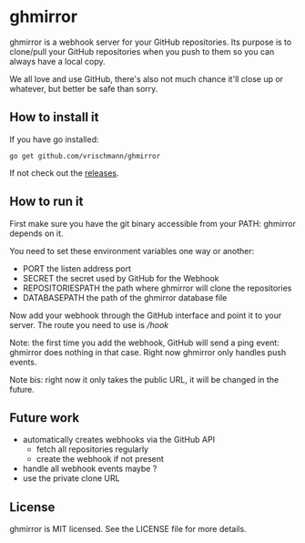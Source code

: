 ghmirror
========

ghmirror is a webhook server for your GitHub repositories. Its purpose is to clone/pull your GitHub repositories when you push to them so you can always have a local copy.

We all love and use GitHub, there's also not much chance it'll close up or whatever, but better be safe than sorry.

How to install it
-----------------

If you have go installed:

    go get github.com/vrischmann/ghmirror

If not check out the [releases](https://github.com/vrischmann/ghmirror/releases).

How to run it
-------------

First make sure you have the git binary accessible from your PATH: ghmirror depends on it.

You need to set these environment variables one way or another:

  * PORT             the listen address port
  * SECRET           the secret used by GitHub for the Webhook
  * REPOSITORIESPATH the path where ghmirror will clone the repositories
  * DATABASEPATH     the path of the ghmirror database file

Now add your webhook through the GitHub interface and point it to your server. The route you need to use is _/hook_

Note: the first time you add the webhook, GitHub will send a ping event: ghmirror does nothing in that case. Right now ghmirror only handles push events.

Note bis: right now it only takes the public URL, it will be changed in the future.

Future work
-----------

 * automatically creates webhooks via the GitHub API
   * fetch all repositories regularly
   * create the webhook if not present
 * handle all webhook events maybe ?
 * use the private clone URL

License
-------

ghmirror is MIT licensed. See the LICENSE file for more details.
